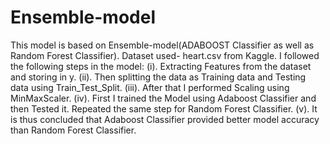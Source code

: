 # Ensemble-model
This model is based on Ensemble-model(ADABOOST Classifier as well as Random Forest Classifier).
Dataset used- heart.csv from Kaggle.
I followed the following steps in the model:
(i). Extracting Features from the dataset and storing in y.
(ii). Then splitting the data as Training data and Testing data using Train_Test_Split.
(iii). After that I performed Scaling using MinMaxScaler.
(iv). First I trained the Model using Adaboost Classifier and then Tested it. Repeated the same step for Random Forest Classifier.
(v). It is thus concluded that Adaboost Classifier provided better model accuracy than Random Forest Classifier.
